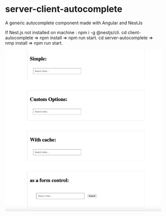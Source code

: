 # server-client-autocomplete

A generic autocomplete component made with Angular and NestJs 

If Nest.js not installed on machine : npm i -g @nestjs/cli.
cd client-autocomplete => npm install => npm run start.
cd server-autocomplete => nmp install => npm run start.

![Absolute Path Image](/view.png)
